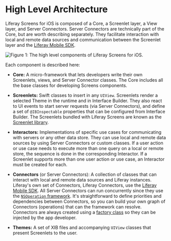 # High Level Architecture

Liferay Screens for iOS is composed of a Core, a Screenlet layer, a View layer,
and Server Connectors. Server Connectors are technically part of the Core, but
are worth describing separately. They facilitate interaction with local and
remote data sources and communication between the Screenlet layer and the
[Liferay Mobile SDK](/develop/tutorials/-/knowledge_base/7-0/mobile-sdk). 

![Figure 1: The high level components of Liferay Screens for iOS.](../../../../images/screens-ios-architecture-01.png)

Each component is described here: 

-   **Core:** A micro-framework that lets developers write their own Screenlets, 
    views, and Server Connector classes. The Core includes all the base classes 
    for developing Screens components. 

-   **Screenlets:** Swift classes to insert in any `UIView`. Screenlets render a 
    selected Theme in the runtime and in Interface Builder. They also react to 
    UI events to start server requests (via Server Connectors), and define a set 
    of `@IBInspectable` properties that can be configured from Interface 
    Builder. The Screenlets bundled with Liferay Screens are known as the 
    [Screenlet library](/develop/reference/-/knowledge_base/7-0/screenlets-in-liferay-screens-for-ios). 

-   **Interactors:** Implementations of specific use cases for communicating 
    with servers or any other data store. They can use local and remote data 
    sources by using Server Connectors or custom classes. If a user action or 
    use case needs to execute more than one query on a local or remote store, 
    the sequence is done in the corresponding Interactor. If a Screenlet 
    supports more than one user action or use case, an Interactor must be 
    created for each. 

-   **Connectors** (or Server Connectors): A collection of classes that can 
    interact with local and remote data sources and Liferay instances. Liferay's 
    own set of Connectors, Liferay Connectors, use the
    [Liferay Mobile SDK](/develop/tutorials/-/knowledge_base/7-0/invoking-liferay-services-in-your-ios-app). 
    All Server Connectors can run concurrently since they use the 
    [`NSOperation` framework](https://developer.apple.com/library/mac/documentation/General/Conceptual/ConcurrencyProgrammingGuide/OperationObjects/OperationObjects.html#//apple_ref/doc/uid/TP40008091-CH101-SW1). 
    It's straightforward to define priorities and dependencies between 
    Connectors, so you can build your own graph of Connectors (operations) that 
    can the framework can resolve. Connectors are always created using a 
    [factory class](https://en.wikipedia.org/wiki/Abstract_factory_pattern) 
    so they can be injected by the app developer. 

-   **Themes:** A set of XIB files and accompanying `UIView` classes that 
    present Screenlets to the user. 
